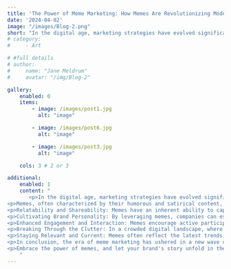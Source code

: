 ```yaml
---
title: 'The Power of Meme Marketing: How Memes Are Revolutionizing Modern Advertising'
date: '2024-04-02'
image: "/images/Blog-2.png"
short: "In the digital age, marketing strategies have evolved significantly, with businesses constantly seeking innovative ways to engage with their target audiences...."
# category:
#     - Art

# #full details
# author:
#     name: "Jane Meldrum"
#     avatar: "/img/Blog-2"

gallery:
    enabled: 0
    items:
        - image: /images/post1.jpg
          alt: "image"

        - image: /images/post6.jpg
          alt: "image"

        - image: /images/post3.jpg
          alt: "image"

    cols: 3 # 2 or 3

additional:
    enabled: 1
    content: "
       <p>In the digital age, marketing strategies have evolved significantly, with businesses constantly seeking innovative ways to engage with their target audiences. One such groundbreaking approach that has gained tremendous momentum is meme marketing. What started as a mere form of internet humor has now transformed into a powerful tool for brands to connect with their customers in a more relatable and engaging manner.</p>
<p>Memes, often characterized by their humorous and satirical content, have the unique ability to go viral within a matter of hours, making them an ideal vehicle for spreading brand messages far and wide. Here, we delve into how meme marketing is reshaping the advertising landscape and outshining traditional marketing methods:</p>
<p>Relatability and Shareability: Memes have an inherent ability to capture the essence of everyday experiences, making them highly relatable to the masses. With their quick-to-consume format, they are easily shareable across various social media platforms, enabling brands to organically reach a broader audience.</p>
<p>Cultivating Brand Personality: By leveraging memes, companies can establish a distinctive brand persona that resonates with their target demographic. Crafting memes that align with the brand's voice and values can create a strong emotional connection, fostering a sense of community among consumers.</p>
<p>Enhanced Engagement and Interaction: Memes encourage active participation from audiences, sparking conversations and discussions around specific topics. This heightened engagement not only boosts brand visibility but also facilitates meaningful interactions with potential customers, fostering a sense of brand loyalty and trust.</p>
<p>Breaking Through the Clutter: In a crowded digital landscape, where consumers are bombarded with an abundance of advertisements, meme marketing stands out as a refreshing and entertaining approach. By injecting humor and wit into promotional content, brands can cut through the noise and leave a lasting impression on their audience.</p>
<p>Staying Relevant and Current: Memes often reflect the latest trends, cultural references, and societal nuances, allowing brands to stay current and adapt to the rapidly changing digital environment. Keeping up with the latest memes not only demonstrates a brand's agility but also showcases its understanding of popular culture.</p>
<p>In conclusion, the era of meme marketing has ushered in a new wave of creative and interactive advertising, enabling brands to connect with consumers on a more personal level. By harnessing the power of humor and relatability, businesses can establish a strong digital presence and foster genuine connections with their target audience. Embracing the art of meme marketing is not just about promoting products; it's about creating memorable experiences that resonate long after the scroll.</p>
<p>Embrace the power of memes, and let your brand's story unfold in the language of the internet generation!</p>
    "
---
```


<!-- Most innovative and successful builders and real estate enterprises in the country, has been selected for the design-build expansion of Airsides A and E at Tampa International Airport. This expansion will support Hillsborough County Aviation Authority and Tampa International Airport as they project up to 38.8 million annual passengers, 402,000 tons of cargo per year and 344,000 annual aircraft operations.

I learned that this waste product could be stabilised, reducing the potential for leachable heavy metals by 96%. Research has shown that the Construction patent pending process demonstrates that after metal extraction and recycling, any residual chemicals can be securely contained when utilised in hydraulically bound concrete products.

### Custom Listing Stlyes

- Far curiosity incommode now led smallness allowance.
- Favour bed assure son things yet.
- She consisted consulted elsewhere happiness
- Disposing household any old the.
- Widow downs you new shade drift hopes small.
- Interested discretion estimating on stimulated.

> “We are excited to serve as a design-build partner to Hillsborough County Aviation Authority on this important project at Tampa International Airport”

Most innovative and successful builders and real estate enterprises in the country, has been selected for the design-build expansion of Airsides A and E at Tampa International Airport. This expansion will support Hillsborough County Aviation Authority and Tampa International Airport as they project up to 38.8 million annual passengers, 402,000 tons of cargo per year and 344,000 annual aircraft operations.

### What’s next?

Our immediate goal is to complete the testing phase and achieve the certification, which will allow us to bring our product to market by the end of the year. We are actively engaging with waste to energy operators, concrete manufacturers, and the wider construction industry.

Global demand for a Circular Economy solution is already high, with global concrete manufacturers engaging with us to **develop specific testing programmes**. -->